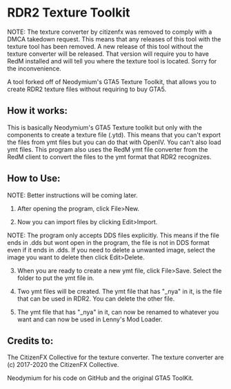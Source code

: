 # RDR2 Texture Toolkit

NOTE: The texture converter by citizenfx was removed to comply with a DMCA takedown request. This means that any releases of this tool with the texture tool has been removed. A new release of this tool without the texture converter will be released. That version will require you to have RedM installed and will tell you where the texture tool is located. Sorry for the inconvenience.

A tool forked off of Neodymium's GTA5 Texture Toolkit, that allows you to create RDR2 texture files without requiring to buy GTA5. 

## How it works:

This is basically Neodymium's GTA5 Texture toolkit but only with the components to create a texture file (.ytd). This means that you can't export the files from ymt files but you can do that with OpenIV. You can't also load ymt files. This program also uses the RedM ymt file converter from the RedM client to convert the files to the ymt format that RDR2 recognizes.

## How to Use: 

NOTE: Better instructions will be coming later.

1. After opening the program, click File>New.

2. Now you can import files by clicking Edit>Import. 

NOTE: The program only accepts DDS files explicitly. This means if the file ends in .dds but wont open in the program, the file is not in DDS format even if it ends in .dds. If you need to delete a unwanted image, select the image you want to delete then click Edit>Delete.

3. When you are ready to create a new ymt file, click File>Save. Select the folder to put the ymt file in.

4. Two ymt files will be created. The ymt file that has "_nya" in it, is the file that can be used in RDR2. You can delete the other file.

5. The ymt file that has "_nya" in it, can now be renamed to whatever you want and can now be used in Lenny's Mod Loader.


## Credits to:
The CitizenFX Collective for the texture converter. The texture converter are (c) 2017-2020 the CitizenFX Collective.

Neodymium for his code on GitHub and the original GTA5 ToolKit.
